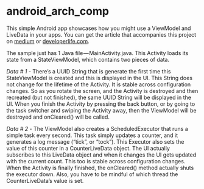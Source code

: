 # android_arch_comp

This simple Android app showcases how you might use a ViewModel 
and LiveData in your apps. You can get the article that accompanies
this project on [medium](https://proandroiddev.com/introduction-to-android-architecture-components-cab33baa65f6) 
or [developerlife.com](https://developerlife.com/2017/12/07/introduction-to-android-architecture-components/).

The sample just has 1 Java file — MainActivity.java. 
This Activity loads its state from a StateViewModel, which 
contains two pieces of data.

*Data # 1* - There’s a UUID String that is generate the first 
time this StateViewModel is created and this is displayed 
in the UI. This String does not change for the lifetime of 
the Activity. It is stable across configuration changes. 
So as you rotate the screen, and the Activity is destroyed 
and then recreated (but not finished), the same UUID 
String will be displayed in the UI. When you finish the Activity 
by pressing the back button, or by going to the task 
switcher and swiping the Activity away, then the 
ViewModel will be destroyed and onCleared() will be called.

*Data # 2* - The ViewModel also creates a ScheduledExecutor that 
runs a simple task every second. This task simply updates a 
counter, and it generates a log message (“tick”, or “tock”). 
This Executor also sets the value of this counter in 
a CounterLiveData object. The UI actually subscribes to 
this LiveData object and when it changes the UI gets updated with 
the current count. This too is stable across 
configuration changes. When the Activity is finally 
finished, the onCleared() method actually shuts the 
executor down. Also, you have to be mindful of which thread 
the CounterLiveData’s value is set.
